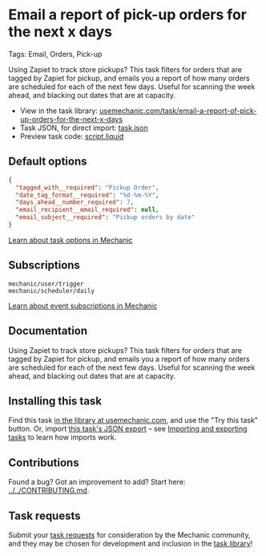 # Email a report of pick-up orders for the next x days

Tags: Email, Orders, Pick-up

Using Zapiet to track store pickups? This task filters for orders that are tagged by Zapiet for pickup, and emails you a report of how many orders are scheduled for each of the next few days. Useful for scanning the week ahead, and blacking out dates that are at capacity.

* View in the task library: [usemechanic.com/task/email-a-report-of-pick-up-orders-for-the-next-x-days](https://usemechanic.com/task/email-a-report-of-pick-up-orders-for-the-next-x-days)
* Task JSON, for direct import: [task.json](../../tasks/email-a-report-of-pick-up-orders-for-the-next-x-days.json)
* Preview task code: [script.liquid](./script.liquid)

## Default options

```json
{
  "tagged_with__required": "Pickup Order",
  "date_tag_format__required": "%d-%m-%Y",
  "days_ahead__number_required": 7,
  "email_recipient__email_required": null,
  "email_subject__required": "Pickup orders by date"
}
```

[Learn about task options in Mechanic](https://docs.usemechanic.com/article/471-task-options)

## Subscriptions

```liquid
mechanic/user/trigger
mechanic/scheduler/daily
```

[Learn about event subscriptions in Mechanic](https://docs.usemechanic.com/article/408-subscriptions)

## Documentation

Using Zapiet to track store pickups? This task filters for orders that are tagged by Zapiet for pickup, and emails you a report of how many orders are scheduled for each of the next few days. Useful for scanning the week ahead, and blacking out dates that are at capacity.

## Installing this task

Find this task [in the library at usemechanic.com](https://usemechanic.com/task/email-a-report-of-pick-up-orders-for-the-next-x-days), and use the "Try this task" button. Or, import [this task's JSON export](../../tasks/email-a-report-of-pick-up-orders-for-the-next-x-days.json) – see [Importing and exporting tasks](https://docs.usemechanic.com/article/505-importing-and-exporting-tasks) to learn how imports work.

## Contributions

Found a bug? Got an improvement to add? Start here: [../../CONTRIBUTING.md](../../CONTRIBUTING.md).

## Task requests

Submit your [task requests](https://mechanic.canny.io/task-requests) for consideration by the Mechanic community, and they may be chosen for development and inclusion in the [task library](https://tasks.mechanic.dev/)!
